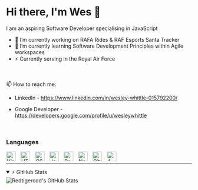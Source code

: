 # Hi there, I'm Wes 👋

I am an aspiring Software Developer specialising in JavaScript

- 🔭 I’m currently working on RAFA Rides & RAF Esports Santa Tracker
- 🌱 I’m currently learning Software Development Principles within Agile workspaces
- ⚡ Currently serving in the Royal Air Force

<br />

📫 How to reach me: 

- LinkedIn - https://www.linkedin.com/in/wesley-whittle-015792200/

- Google Developer - https://developers.google.com/profile/u/wesleywhittle

<br />

### Languages 
<img align="left" alt="Visual Studio Code" width="26px" src="https://cdn.jsdelivr.net/gh/devicons/devicon/icons/vscode/vscode-original.svg" style="padding-right:10px;" />
<img align="left" alt="HTML5" width="26px" src="https://cdn.jsdelivr.net/gh/devicons/devicon/icons/html5/html5-original.svg" style="padding-right:10px;" />
<img align="left" alt="CSS3" width="26px" src="https://cdn.jsdelivr.net/gh/devicons/devicon/icons/css3/css3-original.svg" style="padding-right:10px;" />
<img align="left" alt="JavaScript" width="26px" src="https://cdn.jsdelivr.net/gh/devicons/devicon/icons/javascript/javascript-original.svg" style="padding-right:10px;" />
<img align="left" alt="React" width="26px" src="https://cdn.jsdelivr.net/gh/devicons/devicon/icons/react/react-original.svg" style="padding-right:10px;" />
<img align="left" alt="Node.js" width="26px" src="https://cdn.jsdelivr.net/gh/devicons/devicon/icons/nodejs/nodejs-original.svg" style="padding-right:10px;" />
<img align="left" alt="Git" width="26px" src="https://cdn.jsdelivr.net/gh/devicons/devicon/icons/git/git-original.svg" style="padding-right:10px;" />
<img align="left" alt="AWS" width="26px" src="https://cdn.jsdelivr.net/gh/devicons/devicon/icons/amazonwebservices/amazonwebservices-original.svg" style="padding-right:10px;" />

<br />

---

<details open>
  <summary>⚡ GitHub Stats</summary>
  <img align="left" alt="Redtigercod's GitHub Stats" src="https://github-readme-stats.vercel.app/api?username=Redtigercod4&show_icons=true&hide_border=false&title_color=fff&icon_color=FFE400&bg_color=09131B&text_color=ffffff&border_color=0c1a25" />
</details>

<!--
**Redtigercod4/Redtigercod4** is a ✨ _special_ ✨ repository because its `README.md` (this file) appears on your GitHub profile.

Here are some ideas to get you started:

- 🔭 I’m currently working on ...
- 🌱 I’m currently learning ...
- 👯 I’m looking to collaborate on ...
- 🤔 I’m looking for help with ...
- 💬 Ask me about ...
- 📫 How to reach me: ...
- 😄 Pronouns: ...
- ⚡ Fun fact: ...
-->

